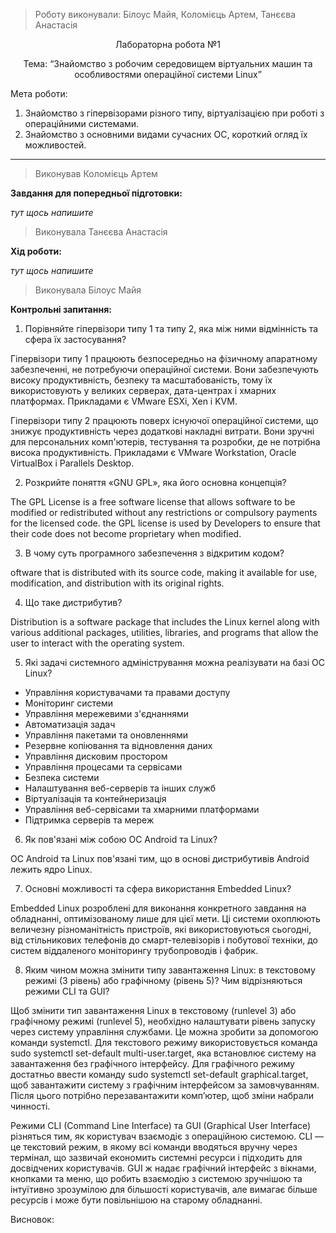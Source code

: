 > Роботу виконували: Білоус Майя, Коломієць Артем, Танєєва Анастасія
<p align="center"> 
Лабораторна робота №1
</p>

<p align="center"> 
Тема: “Знайомство з робочим середовищем віртуальних машин та особливостями операційної системи Linux”
</p>

Мета роботи: 

1. Знайомство з гіпервізорами різного типу, віртуалізацією при роботі з операційними системами.
2. Знайомство з основними видами сучасних ОС, короткий огляд їх можливостей.

---

> Виконував Коломієць Артем

__Завдання для попередньої підготовки:__

_тут щось напишите_

> Виконувала Танєєва Анастасія

__Хід роботи:__

_тут щось напишите_

> Виконувала Білоус Майя


__Контрольні запитання:__

1. Порівняйте гіпервізори типу 1 та типу 2, яка між ними відмінність та сфера їх застосування?

Гіпервізори типу 1 працюють безпосередньо на фізичному апаратному забезпеченні, не потребуючи операційної системи. Вони забезпечують високу продуктивність, безпеку та масштабованість, тому їх використовують у великих серверах, дата-центрах і хмарних платформах. Прикладами є VMware ESXi, Xen і KVM.

Гіпервізори типу 2 працюють поверх існуючої операційної системи, що знижує продуктивність через додаткові накладні витрати. Вони зручні для персональних комп'ютерів, тестування та розробки, де не потрібна висока продуктивність. Прикладами є VMware Workstation, Oracle VirtualBox і Parallels Desktop.

2. Розкрийте поняття «GNU GPL», яка його основна концепція?

The GPL License is a free software license that allows software to be modified or redistributed without any restrictions or compulsory payments for the licensed code. the GPL license is used by Developers to ensure that their code does not become proprietary when modified.

3. В чому суть програмного забезпечення з відкритим кодом?

oftware that is distributed with its source code, making it available for use, modification, and distribution with its original rights.

4. Що таке дистрибутив?

Distribution is a software package that includes the Linux kernel along with various additional packages, utilities, libraries, and programs that allow the user to interact with the operating system.

5. Які задачі системного адміністрування можна реалізувати на базі ОС Linux?

- Управління користувачами та правами доступу
- Моніторинг системи
- Управління мережевими з'єднаннями
- Автоматизація задач
- Управління пакетами та оновленнями
- Резервне копіювання та відновлення даних
- Управління дисковим простором
- Управління процесами та сервісами
- Безпека системи
- Налаштування веб-серверів та інших служб
- Віртуалізація та контейнеризація
- Управління веб-сервісами та хмарними платформами
- Підтримка серверів та мереж

6. Як пов'язані між собою ОС Android та Linux?

ОС Android та Linux пов'язані тим, що в основі дистрибутивів Android лежить ядро Linux.

7. Основні можливості та сфера використання Embedded Linux?

Embedded Linux розроблені для виконання конкретного завдання на обладнанні, оптимізованому лише для цієї мети. Ці системи охоплюють величезну різноманітність пристроїв, які використовуються сьогодні, від стільникових телефонів до смарт-телевізорів і побутової техніки, до систем віддаленого моніторингу трубопроводів і фабрик.

8. Яким чином можна змінити типу завантаження Linux: в текстовому режимі (3 рівень) або графічному (рівень 5)? Чим відрізняються режими CLI та GUI?

Щоб змінити тип завантаження Linux в текстовому (runlevel 3) або графічному режимі (runlevel 5), необхідно налаштувати рівень запуску через систему управління службами. Це можна зробити за допомогою команди systemctl. Для текстового режиму використовується команда sudo systemctl set-default multi-user.target, яка встановлює систему на завантаження без графічного інтерфейсу. Для графічного режиму достатньо ввести команду sudo systemctl set-default graphical.target, щоб завантажити систему з графічним інтерфейсом за замовчуванням. Після цього потрібно перезавантажити комп’ютер, щоб зміни набрали чинності.

Режими CLI (Command Line Interface) та GUI (Graphical User Interface) різняться тим, як користувач взаємодіє з операційною системою. CLI — це текстовий режим, в якому всі команди вводяться вручну через термінал, що зазвичай економить системні ресурси і підходить для досвідчених користувачів. GUI ж надає графічний інтерфейс з вікнами, кнопками та меню, що робить взаємодію з системою зручнішою та інтуїтивно зрозумілою для більшості користувачів, але вимагає більше ресурсів і може бути повільнішою на старому обладнанні.

Висновок: 
